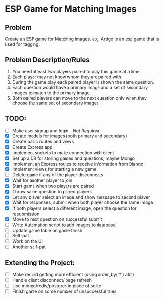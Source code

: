 # ESP Game for Matching Images


## Problem 

Create an [ESP game](http://en.wikipedia.org/wiki/ESP_game) for Matching images. e.g. [Artigo](http://www.artigo.org/) is an esp game that is used for tagging.


## Problem Description/Rules

1. You need atleast two players paired to play this game at a time. 
2. Each player may not know whom they are paired with.
3. During the game play each paired player is shown the same question.
4. Each question would have a primary image and a set of secondary images to match to the primary image
5. Both paired players can move to the next question only when they choose the same set of secondary images


## TODO:

* [ ] Make user signup and login - *Not Required*
* [x] Create models for images (both primary and secondary)
* [x] Create basic routes and views
* [x] Create Express app
* [x] Implement sockets to make connection with client
* [x] Set up a DB for storing games and questions, maybe Mongo
* [x] Implement an Express routes to receive information from Django
* [x] Implement views for starting a new game 
* [ ] Delete game if any of the player disconnects
* [x] Wait for another player to join
* [x] Start game when two players are paired
* [x] Throw same question to paired players
* [x] Let any player select an image and show message to second player
* [x] Wait for responses, submit when both player choose the same image
* [x] If both players select a different image, open the question for resubmission
* [x] Move to next question on successful submit
* [ ] Write Automation script to add images to database
* [ ] Update game table on game finish
* [ ] Self-pat
* [ ] Work on the UI
* [ ] Another self-pat

## Extending the Project:
* [ ] Make record getting more efficient (using order_by('?') atm)
* [ ] Handle client disconnect/ page refresh
* [ ] Use mongo/redis/postgres in place of sqlite
* [ ] Finish game on some number of unsuccessful tries
